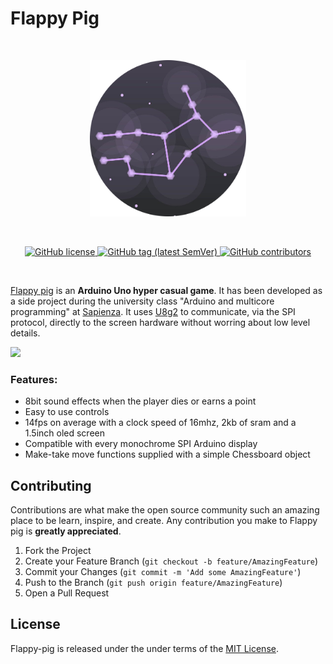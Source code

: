 Flappy Pig
====================
<br/>
<p align="center">
    <a href="https://sulu.io/" target="_blank">
        <img width="250px" src="https://github.com/gianmarcopicarella/virgo/blob/master/virgo_rounded_logo.png?raw=true" alt="Sulu logo">
    </a>
</p>

<br/>
<p align="center">
    <a href="https://github.com/gianmarcopicarella/flappy-pig/blob/master/LICENSE" target="_blank">
        <img src="https://img.shields.io/github/license/gianmarcopicarella/flappy-pig.svg" alt="GitHub license">
    </a>
    <a href="https://github.com/gianmarcopicarella/flappy-pig/releases" target="_blank">
        <img src="https://img.shields.io/github/tag/gianmarcopicarella/flappy-pig.svg" alt="GitHub tag (latest SemVer)">
    </a>
    <a href="https://github.com/gianmarcopicarella/flappy-pig/graphs/contributors" target="_blank">
        <img src="https://img.shields.io/github/contributors-anon/gianmarcopicarella/flappy-pig.svg" alt="GitHub contributors">
    </a>
</p>
<br/>

[Flappy pig](https://github.com/gianmarcopicarella/flappy-pig) is an **Arduino Uno hyper casual game**. It has been developed as a side project during the university class "Arduino and multicore programming" at [Sapienza](https://www.uniroma1.it/en/pagina-strutturale/home). It uses [U8g2](https://github.com/olikraus/u8g2) to communicate, via the SPI protocol, directly to the screen hardware without worring about low level details.

<img src="https://github.com/gianmarcopicarella/flappy-pig/blob/master/flappy_pig.gif?raw=true" max-width="350px !important" />


### Features:
* 8bit sound effects when the player dies or earns a point
* Easy to use controls
* 14fps on average with a clock speed of 16mhz, 2kb of sram and a 1.5inch oled screen
* Compatible with every monochrome SPI Arduino display
* Make-take move functions supplied with a simple Chessboard object

## Contributing
Contributions are what make the open source community such an amazing place to be learn, inspire, and create. Any contribution you make to Flappy pig is **greatly appreciated**.

1. Fork the Project
2. Create your Feature Branch (`git checkout -b feature/AmazingFeature`)
3. Commit your Changes (`git commit -m 'Add some AmazingFeature'`)
4. Push to the Branch (`git push origin feature/AmazingFeature`)
5. Open a Pull Request

## License
Flappy-pig is released under the under terms of the [MIT License](LICENSE).
